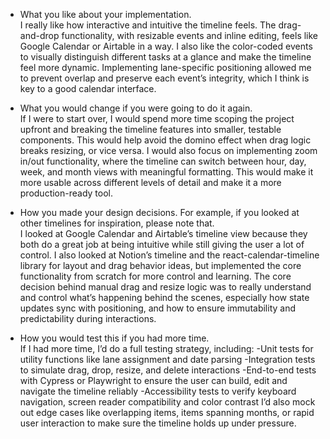 - What you like about your implementation.<br />
I really like how interactive and intuitive the timeline feels. The drag-and-drop functionality, with resizable events and inline editing, feels like Google Calendar or Airtable in a way. 
I also like the color-coded events to visually distinguish different tasks at a glance and make the timeline feel more dynamic. 
Implementing lane-specific positioning allowed me to prevent overlap and preserve each event’s integrity, which I think is key to a good calendar interface.

- What you would change if you were going to do it again.<br />
If I were to start over, I would spend more time scoping the project upfront and breaking the timeline features into smaller, testable components. 
This would help avoid the domino effect when drag logic breaks resizing, or vice versa. I would also focus on implementing zoom in/out functionality, 
where the timeline can switch between hour, day, week, and month views with meaningful formatting. This would make it more usable across different levels of detail and make it a more production-ready tool.

- How you made your design decisions. For example, if you looked at other timelines for inspiration, please note that.<br />
I looked at Google Calendar and Airtable’s timeline view because they both do a great job at being intuitive while still giving the user a lot of control. 
I also looked at Notion’s timeline and the react-calendar-timeline library for layout and drag behavior ideas, but implemented the core functionality from scratch for more control and learning. 
The core decision behind manual drag and resize logic was to really understand and control what’s happening behind the scenes, especially how state updates sync with positioning, and how to ensure immutability and predictability during interactions.

- How you would test this if you had more time.<br />
 If I had more time, I’d do a full testing strategy, including: 
-Unit tests for utility functions like lane assignment and date parsing 
-Integration tests to simulate drag, drop, resize, and delete interactions 
-End-to-end tests with Cypress or Playwright to ensure the user can build, edit and navigate the timeline reliably 
-Accessibility tests to verify keyboard navigation, screen reader compatibility and color contrast 
I’d also mock out edge cases like overlapping items, items spanning months, or rapid user interaction to make sure the timeline holds up under pressure.
